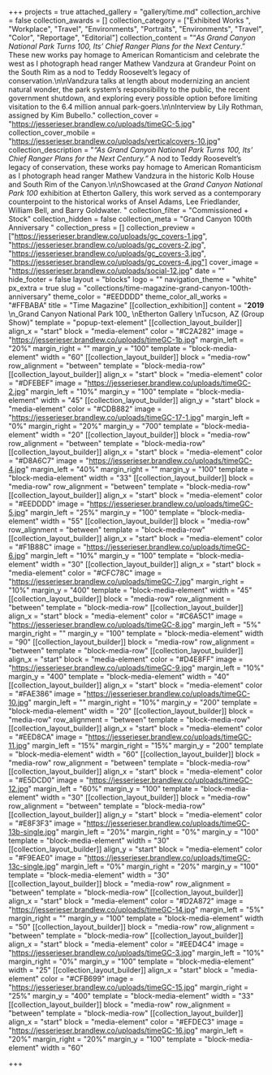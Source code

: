 +++
projects = true
attached_gallery = "gallery/time.md"
collection_archive = false
collection_awards = []
collection_category = ["Exhibited Works ", "Workplace", "Travel", "Environments", "Portraits", "Environments", "Travel", "Color", "Reportage", "Editorial"]
collection_content = "“_As Grand Canyon National Park Turns 100, Its’ Chief Ranger Plans for the Next Century_.” These new works pay homage to American Romanticism and celebrate the west as I photograph head ranger Mathew Vandzura at Grandeur Point on the South Rim as a nod to Teddy Roosevelt’s legacy of conservation.\n\nVandzura talks at length about modernizing an ancient natural wonder, the park system’s responsibility to the public, the recent government shutdown, and exploring every possible option before limiting visitation to the 6.4 million annual park-goers.\n\nInterview by Lily Rothman, assigned by Kim Bubello."
collection_cover = "https://jesserieser.brandlew.co/uploads/timeGC-5.jpg"
collection_cover_mobile = "https://jesserieser.brandlew.co/uploads/verticalcovers-10.jpg"
collection_description = "_“As Grand Canyon National Park Turns 100, Its’ Chief Ranger Plans for the Next Century.”_ A nod to Teddy Roosevelt’s legacy of conservation, these works pay homage to American Romanticism as I photograph head ranger Mathew Vandzura in the historic Kolb House and South Rim of the Canyon.\n\nShowcased at the _Grand Canyon National Park 100_ exhibition at Etherton Gallery, this work served as a contemporary counterpoint to the historical works of Ansel Adams, Lee Friedlander, William Bell, and Barry Goldwater. "
collection_filter = "Commissioned + Stock"
collection_hidden = false
collection_meta = "Grand Canyon 100th Anniversary "
collection_press = []
collection_preview = ["https://jesserieser.brandlew.co/uploads/gc_covers-1.jpg", "https://jesserieser.brandlew.co/uploads/gc_covers-2.jpg", "https://jesserieser.brandlew.co/uploads/gc_covers-3.jpg", "https://jesserieser.brandlew.co/uploads/gc_covers-4.jpg"]
cover_image = "https://jesserieser.brandlew.co/uploads/social-12.jpg"
date = ""
hide_footer = false
layout = "blocks"
logo = ""
navigation_theme = "white"
px_extra = true
slug = "collections/time-magazine-grand-canyon-100th-anniversary"
theme_color = "#EEDDDD"
theme_color_all_works = "#FFBABA"
title = "Time Magazine"
[[collection_exhibition]]
content = "**2019**  \n_Grand Canyon National Park 100_  \nEtherton Gallery  \nTucson, AZ (Group Show)"
template = "popup-text-element"
[[collection_layout_builder]]
align_x = "start"
block = "media-element"
color = "#C2A282"
image = "https://jesserieser.brandlew.co/uploads/timeGC-1b.jpg"
margin_left = "20%"
margin_right = ""
margin_y = "100"
template = "block-media-element"
width = "60"
[[collection_layout_builder]]
block = "media-row"
row_alignment = "between"
template = "block-media-row"
[[collection_layout_builder]]
align_x = "start"
block = "media-element"
color = "#DFEBEF"
image = "https://jesserieser.brandlew.co/uploads/timeGC-2.jpg"
margin_left = "10%"
margin_y = "100"
template = "block-media-element"
width = "45"
[[collection_layout_builder]]
align_y = "start"
block = "media-element"
color = "#CDB882"
image = "https://jesserieser.brandlew.co/uploads/timeGC-17-1.jpg"
margin_left = "0%"
margin_right = "20%"
margin_y = "700"
template = "block-media-element"
width = "20"
[[collection_layout_builder]]
block = "media-row"
row_alignment = "between"
template = "block-media-row"
[[collection_layout_builder]]
align_x = "start"
block = "media-element"
color = "#D8A6C7"
image = "https://jesserieser.brandlew.co/uploads/timeGC-4.jpg"
margin_left = "40%"
margin_right = ""
margin_y = "100"
template = "block-media-element"
width = "33"
[[collection_layout_builder]]
block = "media-row"
row_alignment = "between"
template = "block-media-row"
[[collection_layout_builder]]
align_x = "start"
block = "media-element"
color = "#EEDDDD"
image = "https://jesserieser.brandlew.co/uploads/timeGC-5.jpg"
margin_left = "25%"
margin_y = "100"
template = "block-media-element"
width = "55"
[[collection_layout_builder]]
block = "media-row"
row_alignment = "between"
template = "block-media-row"
[[collection_layout_builder]]
align_x = "start"
block = "media-element"
color = "#F1B88C"
image = "https://jesserieser.brandlew.co/uploads/timeGC-6.jpg"
margin_left = "10%"
margin_y = "100"
template = "block-media-element"
width = "30"
[[collection_layout_builder]]
align_x = "start"
block = "media-element"
color = "#CFC78C"
image = "https://jesserieser.brandlew.co/uploads/timeGC-7.jpg"
margin_right = "10%"
margin_y = "400"
template = "block-media-element"
width = "45"
[[collection_layout_builder]]
block = "media-row"
row_alignment = "between"
template = "block-media-row"
[[collection_layout_builder]]
align_x = "start"
block = "media-element"
color = "#C6A5C1"
image = "https://jesserieser.brandlew.co/uploads/timeGC-8.jpg"
margin_left = "5%"
margin_right = ""
margin_y = "100"
template = "block-media-element"
width = "90"
[[collection_layout_builder]]
block = "media-row"
row_alignment = "between"
template = "block-media-row"
[[collection_layout_builder]]
align_x = "start"
block = "media-element"
color = "#D4E8FF"
image = "https://jesserieser.brandlew.co/uploads/timeGC-9.jpg"
margin_left = "10%"
margin_y = "400"
template = "block-media-element"
width = "40"
[[collection_layout_builder]]
align_x = "start"
block = "media-element"
color = "#FAE386"
image = "https://jesserieser.brandlew.co/uploads/timeGC-10.jpg"
margin_left = ""
margin_right = "10%"
margin_y = "200"
template = "block-media-element"
width = "20"
[[collection_layout_builder]]
block = "media-row"
row_alignment = "between"
template = "block-media-row"
[[collection_layout_builder]]
align_x = "start"
block = "media-element"
color = "#EED8CA"
image = "https://jesserieser.brandlew.co/uploads/timeGC-11.jpg"
margin_left = "15%"
margin_right = "15%"
margin_y = "200"
template = "block-media-element"
width = "60"
[[collection_layout_builder]]
block = "media-row"
row_alignment = "between"
template = "block-media-row"
[[collection_layout_builder]]
align_x = "start"
block = "media-element"
color = "#E5DCD0"
image = "https://jesserieser.brandlew.co/uploads/timeGC-12.jpg"
margin_left = "60%"
margin_y = "100"
template = "block-media-element"
width = "30"
[[collection_layout_builder]]
block = "media-row"
row_alignment = "between"
template = "block-media-row"
[[collection_layout_builder]]
align_y = "start"
block = "media-element"
color = "#E8F3F3"
image = "https://jesserieser.brandlew.co/uploads/timeGC-13b-single.jpg"
margin_left = "20%"
margin_right = "0%"
margin_y = "100"
template = "block-media-element"
width = "30"
[[collection_layout_builder]]
align_y = "start"
block = "media-element"
color = "#F9EAE0"
image = "https://jesserieser.brandlew.co/uploads/timeGC-13c-single.jpg"
margin_left = "0%"
margin_right = "20%"
margin_y = "100"
template = "block-media-element"
width = "30"
[[collection_layout_builder]]
block = "media-row"
row_alignment = "between"
template = "block-media-row"
[[collection_layout_builder]]
align_x = "start"
block = "media-element"
color = "#D2A872"
image = "https://jesserieser.brandlew.co/uploads/timeGC-14.jpg"
margin_left = "5%"
margin_right = ""
margin_y = "100"
template = "block-media-element"
width = "50"
[[collection_layout_builder]]
block = "media-row"
row_alignment = "between"
template = "block-media-row"
[[collection_layout_builder]]
align_x = "start"
block = "media-element"
color = "#EED4C4"
image = "https://jesserieser.brandlew.co/uploads/timeGC-3.jpg"
margin_left = "10%"
margin_right = "0%"
margin_y = "100"
template = "block-media-element"
width = "25"
[[collection_layout_builder]]
align_x = "start"
block = "media-element"
color = "#CFB699"
image = "https://jesserieser.brandlew.co/uploads/timeGC-15.jpg"
margin_right = "25%"
margin_y = "400"
template = "block-media-element"
width = "33"
[[collection_layout_builder]]
block = "media-row"
row_alignment = "between"
template = "block-media-row"
[[collection_layout_builder]]
align_x = "start"
block = "media-element"
color = "#EFDEC3"
image = "https://jesserieser.brandlew.co/uploads/timeGC-16.jpg"
margin_left = "20%"
margin_right = "20%"
margin_y = "100"
template = "block-media-element"
width = "60"

+++
